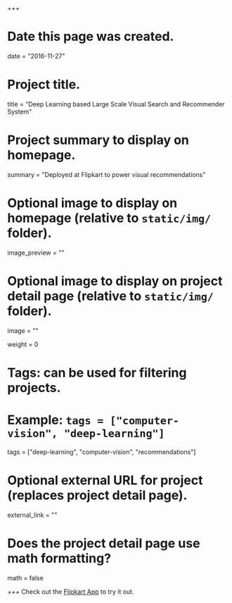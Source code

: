 +++
# Date this page was created.
date = "2016-11-27"

# Project title.
title = "Deep Learning based Large Scale Visual Search and Recommender System"

# Project summary to display on homepage.
summary = "Deployed at Flipkart to power visual recommendations"


# Optional image to display on homepage (relative to `static/img/` folder).
image_preview = ""

# Optional image to display on project detail page (relative to `static/img/` folder).
image = ""

weight = 0


# Tags: can be used for filtering projects.
# Example: `tags = ["computer-vision", "deep-learning"]`
tags = ["deep-learning", "computer-vision", "recommendations"]

# Optional external URL for project (replaces project detail page).
external_link = ""

# Does the project detail page use math formatting?
math = false

+++
Check out the [Flipkart App](https://play.google.com/store/apps/details?id=com.flipkart.android&hl=en) to try it out.
